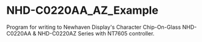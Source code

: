 # NHD-C0220AA_AZ_Example
Program for writing to Newhaven Display's Character Chip-On-Glass NHD-C0220AA &amp; NHD-C0220AZ Series with NT7605 controller.
